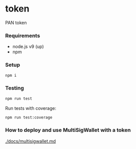 # token
PAN token

### Requirements
- node.js v9 (up)
- npm

### Setup
```sh
npm i
```

### Testing
```sh
npm run test
```
Run tests with coverage:
```sh
npm run test:coverage
```

### How to deploy and use MultiSigWallet with a token
[./docs/multisigwallet.md](./docs/multisigwallet.md)
